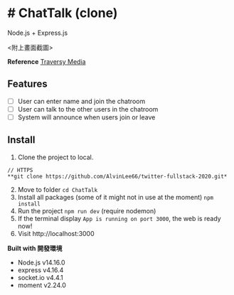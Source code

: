 # # ChatTalk (clone)

Node.js + Express.js

<附上畫面截圖>

**Reference**
[Traversy Media](https://www.youtube.com/watch?v=jD7FnbI76Hg)

## Features
>
- [ ] User can enter name and join the chatroom
- [ ] User can talk to the other users in the chatroom 
- [ ] System will announce when users join or leave

## Install
1. Clone the project to local.
```shell
// HTTPS
**git clone https://github.com/AlvinLee66/twitter-fullstack-2020.git*
```
2. Move to folder
`cd ChatTalk`
3. Install all packages (some of it might not  in use at the moment)
`npm install` 
4. Run the project `npm run dev`  (require nodemon)
5. If the terminal display `App is running on port 3000`, the web is ready now!
6. Visit  http://localhost:3000 


**Built with 開發環境**

- Node.js v14.16.0
- express v4.16.4
- socket.io v4.4.1
- moment v2.24.0